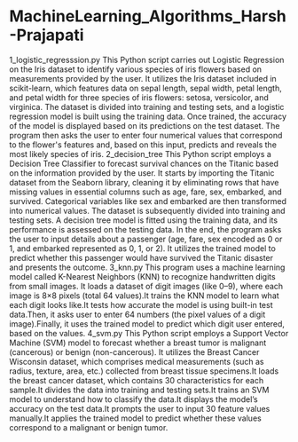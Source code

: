 # MachineLearning_Algorithms_Harsh-Prajapati

1_logistic_regresssion.py
This Python script carries out Logistic Regression on the Iris dataset to identify various species of iris flowers based on measurements provided by the user. It utilizes the Iris dataset included in scikit-learn, which features data on sepal length, sepal width, petal length, and petal width for three species of iris flowers: setosa, versicolor, and virginica. The dataset is divided into training and testing sets, and a logistic regression model is built using the training data. Once trained, the accuracy of the model is displayed based on its predictions on the test dataset. The program then asks the user to enter four numerical values that correspond to the flower's features and, based on this input, predicts and reveals the most likely species of iris.
2_decision_tree
This Python script employs a Decision Tree Classifier to forecast survival chances on the Titanic based on the information provided by the user. It starts by importing the Titanic dataset from the Seaborn library, cleaning it by eliminating rows that have missing values in essential columns such as age, fare, sex, embarked, and survived. Categorical variables like sex and embarked are then transformed into numerical values. The dataset is subsequently divided into training and testing sets. A decision tree model is fitted using the training data, and its performance is assessed on the testing data. In the end, the program asks the user to input details about a passenger (age, fare, sex encoded as 0 or 1, and embarked represented as 0, 1, or 2). It utilizes the trained model to predict whether this passenger would have survived the Titanic disaster and presents the outcome.
3_knn.py
This program uses a machine learning model called K-Nearest Neighbors (KNN) to recognize handwritten digits from small images.
It loads a dataset of digit images (like 0–9), where each image is 8×8 pixels (total 64 values).It trains the KNN model to learn what each digit looks like.It tests how accurate the model is using built-in test data.Then, it asks user to enter 64 numbers (the pixel values of a digit image).Finally, it uses the trained model to predict which digit user entered, based on the values.
4_svm.py
This Python script employs a Support Vector Machine (SVM) model to forecast whether a breast tumor is malignant (cancerous) or benign (non-cancerous). It utilizes the Breast Cancer Wisconsin dataset, which comprises medical measurements (such as radius, texture, area, etc.) collected from breast tissue specimens.It loads the breast cancer dataset, which contains 30 characteristics for each sample.It divides the data into training and testing sets.It trains an SVM model to understand how to classify the data.It displays the model’s accuracy on the test data.It prompts the user to input 30 feature values manually.It applies the trained model to predict whether these values correspond to a malignant or benign tumor.
